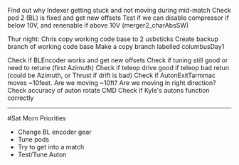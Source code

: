 Find out why Indexer getting stuck and not moving during mid-match
Check pod 2 (BL) is fixed and get new offsets
Test if we can disable compressor if below 10V, and renenable if above 10V  (merger2_charAbsSW) 

Thur night:  Chris copy working code base to 2 usbsticks
             Create backup branch of working code base
             Make a copy branch labelled columbusDay1
             

Check if BLEncoder works and get new offsets
Check if tuning still good or need to retune (first Azimuth)
Check if teleop drive good
    if teleop bad retun (could be Azimuth, or Thrust if drift is bad)
Check if AutonExitTarmmac moves ~10feet.  Are we moving ~10ft?  Are we moving in right direction?
Check accuracy of auton rotate CMD
Check if Kyle's autons function correctly

-----
#Sat Morn Priorities
- Change BL encoder gear
- Tune pods
- Try to get into a match
- Test/Tune Auton

